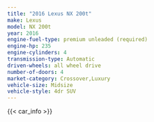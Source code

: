 ```yaml
---
title: "2016 Lexus NX 200t"
make: Lexus
model: NX 200t
year: 2016
engine-fuel-type: premium unleaded (required)
engine-hp: 235
engine-cylinders: 4
transmission-type: Automatic
driven-wheels: all wheel drive
number-of-doors: 4
market-category: Crossover,Luxury
vehicle-size: Midsize
vehicle-style: 4dr SUV
---
```


{{< car_info >}}
